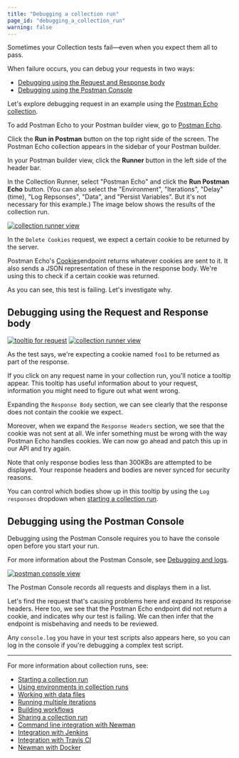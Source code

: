 ```yaml
---
title: "Debugging a collection run"
page_id: "debugging_a_collection_run"
warning: false
---
```


Sometimes your Collection tests fail—even when you expect them all to pass.

When failure occurs, you can debug your requests in two ways:

* [Debugging using the Request and Response body](#debugging-using-the-request-and-response-body)
* [Debugging using the Postman Console](#debugging-using-the-postman-console)

Let's explore debugging request in an example using the [Postman Echo collection](https://docs.postman-echo.com/).

To add Postman Echo to your Postman builder view, go to [Postman Echo](https://docs.postman-echo.com/).

Click the **Run in Postman** button on the top right side of the screen. The Postman Echo collection appears in the sidebar of your Postman builder.

In your Postman builder view, click the **Runner** button in the left side of the header bar.

In the Collection Runner, select "Postman Echo" and click the **Run Postman Echo** button. (You can also select the "Environment", "Iterations", "Delay" (time), "Log Repsonses", "Data", and "Persist Variables". But it's not necessary for this example.) The image below shows the results of the collection run.

[![collection runner view](https://s3.amazonaws.com/postman-static-getpostman-com/postman-docs/58531976.png)](https://s3.amazonaws.com/postman-static-getpostman-com/postman-docs/58531976.png)

In the `Delete Cookies` request, we expect a certain cookie to be returned by the server.

Postman Echo's [Cookies](https://docs.postman-echo.com/#37368024-f6a8-0f70-85fc-7e876cde9e33)endpoint returns whatever cookies are sent to it. It also sends a JSON representation of these in the response body. We're using this to check if a certain cookie was returned.

As you can see, this test is failing. Let's investigate why.

## Debugging using the Request and Response body

[![tooltip for request](https://s3.amazonaws.com/postman-static-getpostman-com/postman-docs/58532000.png)](https://s3.amazonaws.com/postman-static-getpostman-com/postman-docs/58532000.png)
[![collection runner view](https://s3.amazonaws.com/postman-static-getpostman-com/postman-docs/58532254.png)](https://s3.amazonaws.com/postman-static-getpostman-com/postman-docs/58532254.png)

As the test says, we're expecting a cookie named `foo1` to be returned as part of the response.

If you click on any request name in your collection run, you'll notice a tooltip appear. This tooltip has useful information about to your request, information you might need to figure out what went wrong.

Expanding the `Response Body` section, we can see clearly that the response does not contain the cookie we expect.

Moreover, when we expand the `Response Headers` section, we see that the cookie was not sent at all. We infer something must be wrong with the way Postman Echo handles cookies. We can now go ahead and patch this up in our API and try again.

Note that only response bodies less than 300KBs are attempted to be displayed. Your response headers and bodies are never synced for security reasons.

You can control which bodies show up in this tooltip by using the `Log responses` dropdown when [starting a collection run](/docs/postman/collection_runs/starting_a_collection_run/).

## Debugging using the Postman Console

Debugging using the Postman Console requires you to have the console open before you start your run.

For more information about the Postman Console, see [Debugging and logs](/docs/v6/postman/sending_api_requests/debugging_and_logs).

[![postman console view](https://s3.amazonaws.com/postman-static-getpostman-com/postman-docs/58532402.png)](https://s3.amazonaws.com/postman-static-getpostman-com/postman-docs/58532402.png)

The Postman Console records all requests and displays them in a list.

Let's find the request that's causing problems here and expand its response headers. Here too, we see that the Postman Echo endpoint did not return a cookie, and indicates why our test is failing. We can then infer that the endpoint is misbehaving and needs to be reviewed.

Any `console.log` you have in your test scripts also appears here, so you can log in the console if you're debugging a complex test script.

---
For more information about collection runs, see:

* [Starting a collection run](/docs/postman/collection_runs/starting_a_collection_run/)
* [Using environments in collection runs](/docs/postman/collection_runs/using_environments_in_collection_runs/)
* [Working with data files](/docs/postman/collection_runs/working_with_data_files/)
* [Running multiple iterations](/docs/postman/collection_runs/running_multiple_iterations/)
* [Building workflows](/docs/postman/collection_runs/building_workflows/)
* [Sharing a collection run](/docs/postman/collection_runs/sharing_a_collection_run/)
* [Command line integration with Newman](/docs/postman/collection_runs/command_line_integration_with_newman/)
* [Integration with Jenkins](/docs/postman/collection_runs/integration_with_jenkins/)
* [Integration with Travis CI](/docs/postman/collection_runs/integration_with_travis/)
* [Newman with Docker](/docs/postman/collection_runs/newman_with_docker/)
